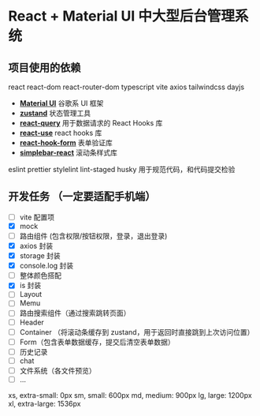# React + Material UI 中大型后台管理系统

## 项目使用的依赖

react react-dom react-router-dom typescript vite axios tailwindcss dayjs

- [**Material UI**](https://mui.com/material-ui/getting-started/) 谷歌系 UI 框架
- [**zustand**](https://mui.com/material-ui/getting-started/) 状态管理工具
- [**react-query**](https://swr.bootcss.com/docs/getting-started) 用于数据请求的 React Hooks 库
- [**react-use**](https://streamich.github.io/react-use/?path=/story/components-usekey--demo) react hooks 库
- [**react-hook-form**](https://react-hook-form.com/get-started) 表单验证库
- [**simplebar-react**](https://github.com/Grsmto/simplebar/tree/master/packages/simplebar-react) 滚动条样式库

eslint prettier stylelint lint-staged husky 用于规范代码，和代码提交检验

## 开发任务 （一定要适配手机端）

- [ ] vite 配置项
- [x] mock
- [ ] 路由组件 (包含权限/按钮权限，登录，退出登录)
- [x] axios 封装
- [x] storage 封装
- [x] console.log 封装
- [ ] 整体颜色搭配
- [x] is 封装
- [ ] Layout
- [ ] Memu
- [ ] 路由搜索组件（通过搜索跳转页面）
- [ ] Header
- [ ] Container （将滚动条缓存到 zustand，用于返回时直接跳到上次访问位置）
- [ ] Form（包含表单数据缓存，提交后清空表单数据）
- [ ] 历史记录
- [ ] chat
- [ ] 文件系统（各文件预览）
- [ ] ...

<!-- 页面适配方案 -->

xs, extra-small: 0px
sm, small: 600px
md, medium: 900px
lg, large: 1200px
xl, extra-large: 1536px

